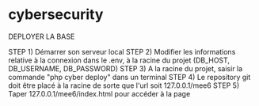 # cybersecurity

DEPLOYER LA BASE

STEP 1) Démarrer son serveur local
STEP 2) Modifier les informations relative à la connexion dans le .env, à la racine du projet (DB_HOST, DB_USERNAME, DB_PASSWORD)
STEP 3) A la racine du projet, saisir la commande "php cyber deploy" dans un terminal
STEP 4) Le repository git doit être placé à la racine de sorte que l'url soit 127.0.0.1/mee6
STEP 5) Taper 127.0.0.1/mee6/index.html pour accéder à la page
